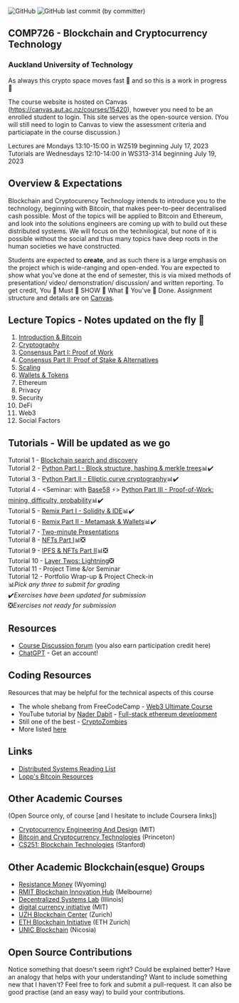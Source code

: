 ![GitHub](https://img.shields.io/github/license/millecodex/COMP726) ![GitHub last commit (by committer)](https://img.shields.io/github/last-commit/millecodex/comp726)



## COMP726 - Blockchain and Cryptocurrency Technology
### Auckland University of Technology

As always this crypto space moves fast :rocket: and so this is a work in progress 🚧

The course website is hosted on Canvas (https://canvas.aut.ac.nz/courses/15420), however you need to be an enrolled student to login. This site serves as the open-source version. (You will still need to login to Canvas to view the assessment criteria and particiapate in the course discussion.) 

Lectures are Mondays 13:10-15:00 in WZ519 beginning July 17, 2023\
Tutorials are Wednesdays 12:10-14:00 in WS313-314 beginning July 19, 2023

## Overview & Expectations
Blockchain and Cryptocurency Technology intends to introduce you to the technology, beginning with Bitcoin, that makes peer-to-peer decentralised cash possible. Most of the topics will be applied to Bitcoin and Ethereum, and look into the solutions engineers are coming up with to build out these distributed systems. We will focus on the technilogical, but none of it is possible without the social and thus many topics have deep roots in the human societies we have constructed.

Students are expected to **create**, and as such there is a large emphasis on the project which is wide-ranging and open-ended. You are expected to show what you've done at the end of semester, this is via mixed methods of presentation/ video/ demonstration/ discussion/ and written reporting. To get credit, You 👏 Must 👏 SHOW 👏 What 👏 You've 👏 Done. Assignment structure and details are on [Canvas](https://canvas.aut.ac.nz/courses/15420/assignments).

## Lecture Topics - Notes updated on the fly 🏃
1. [Introduction & Bitcoin](lectures/1-bitcoin.md)
2. [Cryptography](lectures/2-cryptography.md)
3. [Consensus Part I: Proof of Work](lectures/3-consensus-pow.md)
4. [Consensus Part II: Proof of Stake & Alternatives](lectures/4-consensus-pos.md)
5. [Scaling](lectures/5-scaling.md)
6. [Wallets & Tokens](lectures/6-wallets.md)
7. Ethereum 
8. Privacy
9. Security
10. DeFi
11. Web3
12. Social Factors

## Tutorials - Will be updated as we go
Tutorial  1 - [Blockchain search and discovery](tutorials/blockchain_search.md)\
Tutorial  2 - [Python Part I - Block structure, hashing & merkle trees](tutorials/python_blocks.ipynb)📊✔️\
Tutorial  3 - [Python Part II - Elliptic curve cryptography](tutorials/python_ECC.ipynb)📊✔️\
Tutorial  4 - <Seminar: with [Base58](https://base58.info/) ⚡> [Python Part III - Proof-of-Work: mining, difficulty, probability](tutorials/python_PoW.ipynb)📊✔️\
Tutorial  5 - [Remix Part I - Solidity & IDE](tutorials/remix_1.md)📊✔️\
Tutorial  6 - [Remix Part II - Metamask & Wallets](tutorials/remix_2.md)📊✔️\
Tutorial  7 - [Two-minute Presentations](tutorials/presentation_checkpoint.md)\
Tutorial  8 - [NFTs Part I](tutorials/nft_1.md)📊❎\
Tutorial  9 - [IPFS & NFTs Part II](tutorials/nft_2.md)📊❎\
Tutorial 10 - [Layer Twos: Lightning](tutorials/lightning.md)❎\
Tutorial 11 - Project Time &/or Seminar\
Tutorial 12 - Portfolio Wrap-up & Project Check-in\
📊*Pick any three to submit for grading*\
✔️*Exercises have been updated for submission*\
❎*Exercises not ready for submission*
## Resources
* [Course Discussion forum](https://canvas.aut.ac.nz/courses/15420/discussion_topics) (you also earn participation credit here)
* [ChatGPT](https://chat.openai.com/auth/login) - Get an account!

## Coding Resources
Resources that may be helpful for the technical aspects of this course

* The whole shebang from FreeCodeCamp - [Web3 Ultimate Course](https://github.com/smartcontractkit/full-blockchain-solidity-course-js)
* YouTube tutorial by [Nader Dabit](https://github.com/dabit3/full-stack-ethereum) - [Full-stack ethereum development](https://www.youtube.com/watchv=a0osIaAOFSE&ab_channel=NaderDabit)
* Still one of the best - [CryptoZombies](https://cryptozombies.io/)
* More listed [here](https://github.com/millecodex/COMP726/blob/master/tutorials/remix_1.md#developer-learning-tools--resources)

## Links
* [Distributed Systems Reading List](https://github.com/theanalyst/awesome-distributed-systems)
* [Lopp's Bitcoin Resources](https://www.lopp.net/bitcoin-information.html)

## Other Academic Courses
(Open Source only, of course [and I hesitate to include Coursera links])
* [Cryptocurrency Engineering And Design](https://ocw.mit.edu/courses/mas-s62-cryptocurrency-engineering-and-design-spring-2018/) (MIT)
* [Bitcoin and Cryptocurrency Technologies](https://bitcoinbook.cs.princeton.edu/) (Princeton)
* [CS251: Blockchain Technologies](https://cs251.stanford.edu/syllabus.html) (Stanford)

## Other Academic Blockchain(esque) Groups
* [Resistance Money](https://www.resistance.money/) (Wyoming)
* [RMIT Blockchain Innovation Hub](https://rmitblockchain.io/) (Melbourne)
* [Decentralized Systems Lab](https://decentralize.ece.illinois.edu/) (Illinois)
* [digital currency initiative](https://dci.mit.edu/) (MIT)
* [UZH Blockchain Center](https://www.blockchain.uzh.ch/) (Zurich)
* [ETH Blockchain Initiative](https://blockchain.ethz.ch/) (ETH Zurich)
* [UNIC Blockchain](https://www.unic.ac.cy/blockchain/) (Nicosia)

## Open Source Contributions
Notice something that doesn't seem right? Could be explained better? Have an analogy that helps with your understanding? Want to include something new that I haven't? Feel free to fork and submit a pull-request. It can also be good practise (and an easy way) to build your contributions.

